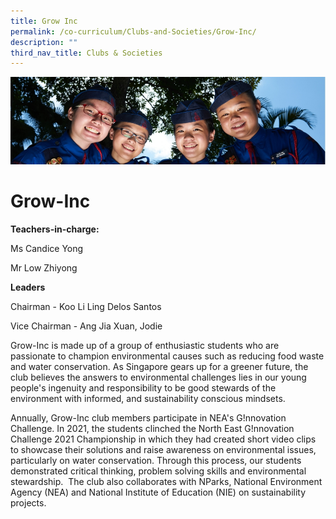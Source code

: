 ```yaml
---
title: Grow Inc
permalink: /co-curriculum/Clubs-and-Societies/Grow-Inc/
description: ""
third_nav_title: Clubs & Societies
---
```

![](/images/CCA.jpg)

Grow-Inc
========

**Teachers-in-charge:**

Ms Candice Yong 

Mr Low Zhiyong

  

**Leaders**

Chairman - Koo Li Ling Delos Santos 

Vice Chairman - Ang Jia Xuan, Jodie 

Grow-Inc is made up of a group of enthusiastic students who are passionate to champion environmental causes such as reducing food waste and water conservation. As Singapore gears up for a greener future, the club believes the answers to environmental challenges lies in our young people's ingenuity and responsibility to be good stewards of the environment with informed, and sustainability conscious mindsets. 

  

Annually, Grow-Inc club members participate in NEA's G!nnovation Challenge. In 2021, the students clinched the North East G!nnovation Challenge 2021 Championship in which they had created short video clips to showcase their solutions and raise awareness on environmental issues, particularly on water conservation. Through this process, our students demonstrated critical thinking, problem solving skills and environmental stewardship.  The club also collaborates with NParks, National Environment Agency (NEA) and National Institute of Education (NIE) on sustainability projects.